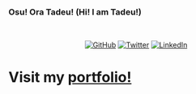 ### Osu! Ora Tadeu! (Hi! I am Tadeu!)

<br>
<p align="center">
	<a href="https://github.com/tadeuasarro"><img src="https://img.shields.io/github/followers/tadeuasarro.svg?label=GitHub&style=social" alt="GitHub"></a>
	<a href="https://twitter.com/tadeuasarro"><img src="https://img.shields.io/twitter/follow/tadeuasarro?label=Twitter&style=social" alt="Twitter"></a>
	<a href="https://www.linkedin.com/in/tadeuasarro"><img src="https://img.shields.io/badge/LinkedIn--_.svg?style=social&logo=linkedin" alt="LinkedIn"></a>
</p>

# Visit my [portfolio!](https://tadeuasarro.web.app/)
